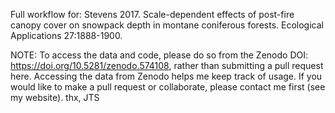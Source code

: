Full workflow for: 
Stevens 2017. Scale-dependent effects of post-fire canopy cover on snowpack depth in montane coniferous forests. Ecological Applications 27:1888-1900.

NOTE: To access the data and code, please do so from the Zenodo DOI: https://doi.org/10.5281/zenodo.574108, rather than submitting a pull request here. Accessing the data from Zenodo helps me keep track of usage. If you would like to make a pull request or collaborate, please contact me first (see my website). thx, JTS
